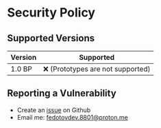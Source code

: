 # Security Policy

## Supported Versions

| Version   | Supported                          |
| --------- | ---------------------------------- |
|   1.0 BP  | :x: (Prototypes are not supported) |


## Reporting a Vulnerability

- Create an [issue](https://github.com/FedotovDev8801/StardewLauncher/issues) on Github
- Email me: fedotovdev.8801@proton.me
